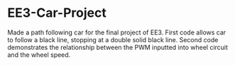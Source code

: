 # EE3-Car-Project
Made a path following car for the final project of EE3. First code allows car to follow a black line, stopping at a double solid black line.
Second code demonstrates the relationship between the PWM inputted into wheel circuit and the wheel speed. 
